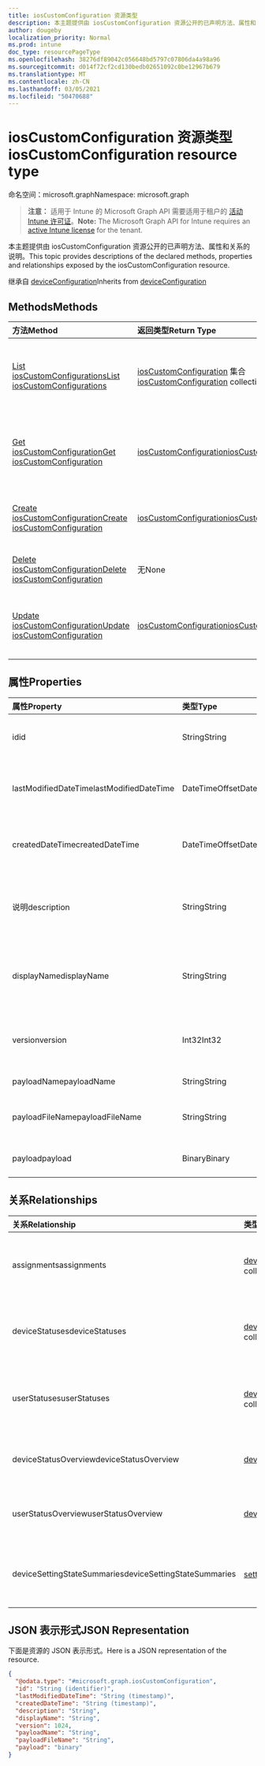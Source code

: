 ```yaml
---
title: iosCustomConfiguration 资源类型
description: 本主题提供由 iosCustomConfiguration 资源公开的已声明方法、属性和关系的说明。
author: dougeby
localization_priority: Normal
ms.prod: intune
doc_type: resourcePageType
ms.openlocfilehash: 38276df89042c056648bd5797c07806da4a98a96
ms.sourcegitcommit: d014f72cf2cd130bedb02651092c0be12967b679
ms.translationtype: MT
ms.contentlocale: zh-CN
ms.lasthandoff: 03/05/2021
ms.locfileid: "50470688"
---
```

# <a name="ioscustomconfiguration-resource-type"></a><span data-ttu-id="38dcb-103">iosCustomConfiguration 资源类型</span><span class="sxs-lookup"><span data-stu-id="38dcb-103">iosCustomConfiguration resource type</span></span>

<span data-ttu-id="38dcb-104">命名空间：microsoft.graph</span><span class="sxs-lookup"><span data-stu-id="38dcb-104">Namespace: microsoft.graph</span></span>

> <span data-ttu-id="38dcb-105">**注意：** 适用于 Intune 的 Microsoft Graph API 需要适用于租户的 [活动 Intune 许可证](https://go.microsoft.com/fwlink/?linkid=839381)。</span><span class="sxs-lookup"><span data-stu-id="38dcb-105">**Note:** The Microsoft Graph API for Intune requires an [active Intune license](https://go.microsoft.com/fwlink/?linkid=839381) for the tenant.</span></span>

<span data-ttu-id="38dcb-106">本主题提供由 iosCustomConfiguration 资源公开的已声明方法、属性和关系的说明。</span><span class="sxs-lookup"><span data-stu-id="38dcb-106">This topic provides descriptions of the declared methods, properties and relationships exposed by the iosCustomConfiguration resource.</span></span>


<span data-ttu-id="38dcb-107">继承自 [deviceConfiguration](../resources/intune-deviceconfig-deviceconfiguration.md)</span><span class="sxs-lookup"><span data-stu-id="38dcb-107">Inherits from [deviceConfiguration](../resources/intune-deviceconfig-deviceconfiguration.md)</span></span>

## <a name="methods"></a><span data-ttu-id="38dcb-108">Methods</span><span class="sxs-lookup"><span data-stu-id="38dcb-108">Methods</span></span>
|<span data-ttu-id="38dcb-109">方法</span><span class="sxs-lookup"><span data-stu-id="38dcb-109">Method</span></span>|<span data-ttu-id="38dcb-110">返回类型</span><span class="sxs-lookup"><span data-stu-id="38dcb-110">Return Type</span></span>|<span data-ttu-id="38dcb-111">说明</span><span class="sxs-lookup"><span data-stu-id="38dcb-111">Description</span></span>|
|:---|:---|:---|
|[<span data-ttu-id="38dcb-112">List iosCustomConfigurations</span><span class="sxs-lookup"><span data-stu-id="38dcb-112">List iosCustomConfigurations</span></span>](../api/intune-deviceconfig-ioscustomconfiguration-list.md)|<span data-ttu-id="38dcb-113">[iosCustomConfiguration](../resources/intune-deviceconfig-ioscustomconfiguration.md) 集合</span><span class="sxs-lookup"><span data-stu-id="38dcb-113">[iosCustomConfiguration](../resources/intune-deviceconfig-ioscustomconfiguration.md) collection</span></span>|<span data-ttu-id="38dcb-114">列出 [iosCustomConfiguration](../resources/intune-deviceconfig-ioscustomconfiguration.md) 对象的属性和关系。</span><span class="sxs-lookup"><span data-stu-id="38dcb-114">List properties and relationships of the [iosCustomConfiguration](../resources/intune-deviceconfig-ioscustomconfiguration.md) objects.</span></span>|
|[<span data-ttu-id="38dcb-115">Get iosCustomConfiguration</span><span class="sxs-lookup"><span data-stu-id="38dcb-115">Get iosCustomConfiguration</span></span>](../api/intune-deviceconfig-ioscustomconfiguration-get.md)|[<span data-ttu-id="38dcb-116">iosCustomConfiguration</span><span class="sxs-lookup"><span data-stu-id="38dcb-116">iosCustomConfiguration</span></span>](../resources/intune-deviceconfig-ioscustomconfiguration.md)|<span data-ttu-id="38dcb-117">读取 [iosCustomConfiguration](../resources/intune-deviceconfig-ioscustomconfiguration.md) 对象的属性和关系。</span><span class="sxs-lookup"><span data-stu-id="38dcb-117">Read properties and relationships of the [iosCustomConfiguration](../resources/intune-deviceconfig-ioscustomconfiguration.md) object.</span></span>|
|[<span data-ttu-id="38dcb-118">Create iosCustomConfiguration</span><span class="sxs-lookup"><span data-stu-id="38dcb-118">Create iosCustomConfiguration</span></span>](../api/intune-deviceconfig-ioscustomconfiguration-create.md)|[<span data-ttu-id="38dcb-119">iosCustomConfiguration</span><span class="sxs-lookup"><span data-stu-id="38dcb-119">iosCustomConfiguration</span></span>](../resources/intune-deviceconfig-ioscustomconfiguration.md)|<span data-ttu-id="38dcb-120">创建新的 [iosCustomConfiguration](../resources/intune-deviceconfig-ioscustomconfiguration.md) 对象。</span><span class="sxs-lookup"><span data-stu-id="38dcb-120">Create a new [iosCustomConfiguration](../resources/intune-deviceconfig-ioscustomconfiguration.md) object.</span></span>|
|[<span data-ttu-id="38dcb-121">Delete iosCustomConfiguration</span><span class="sxs-lookup"><span data-stu-id="38dcb-121">Delete iosCustomConfiguration</span></span>](../api/intune-deviceconfig-ioscustomconfiguration-delete.md)|<span data-ttu-id="38dcb-122">无</span><span class="sxs-lookup"><span data-stu-id="38dcb-122">None</span></span>|<span data-ttu-id="38dcb-123">删除 [iosCustomConfiguration](../resources/intune-deviceconfig-ioscustomconfiguration.md)。</span><span class="sxs-lookup"><span data-stu-id="38dcb-123">Deletes a [iosCustomConfiguration](../resources/intune-deviceconfig-ioscustomconfiguration.md).</span></span>|
|[<span data-ttu-id="38dcb-124">Update iosCustomConfiguration</span><span class="sxs-lookup"><span data-stu-id="38dcb-124">Update iosCustomConfiguration</span></span>](../api/intune-deviceconfig-ioscustomconfiguration-update.md)|[<span data-ttu-id="38dcb-125">iosCustomConfiguration</span><span class="sxs-lookup"><span data-stu-id="38dcb-125">iosCustomConfiguration</span></span>](../resources/intune-deviceconfig-ioscustomconfiguration.md)|<span data-ttu-id="38dcb-126">更新 [iosCustomConfiguration](../resources/intune-deviceconfig-ioscustomconfiguration.md) 对象的属性。</span><span class="sxs-lookup"><span data-stu-id="38dcb-126">Update the properties of a [iosCustomConfiguration](../resources/intune-deviceconfig-ioscustomconfiguration.md) object.</span></span>|

## <a name="properties"></a><span data-ttu-id="38dcb-127">属性</span><span class="sxs-lookup"><span data-stu-id="38dcb-127">Properties</span></span>
|<span data-ttu-id="38dcb-128">属性</span><span class="sxs-lookup"><span data-stu-id="38dcb-128">Property</span></span>|<span data-ttu-id="38dcb-129">类型</span><span class="sxs-lookup"><span data-stu-id="38dcb-129">Type</span></span>|<span data-ttu-id="38dcb-130">说明</span><span class="sxs-lookup"><span data-stu-id="38dcb-130">Description</span></span>|
|:---|:---|:---|
|<span data-ttu-id="38dcb-131">id</span><span class="sxs-lookup"><span data-stu-id="38dcb-131">id</span></span>|<span data-ttu-id="38dcb-132">String</span><span class="sxs-lookup"><span data-stu-id="38dcb-132">String</span></span>|<span data-ttu-id="38dcb-133">实体的键。</span><span class="sxs-lookup"><span data-stu-id="38dcb-133">Key of the entity.</span></span> <span data-ttu-id="38dcb-134">继承自 [deviceConfiguration](../resources/intune-deviceconfig-deviceconfiguration.md)</span><span class="sxs-lookup"><span data-stu-id="38dcb-134">Inherited from [deviceConfiguration](../resources/intune-deviceconfig-deviceconfiguration.md)</span></span>|
|<span data-ttu-id="38dcb-135">lastModifiedDateTime</span><span class="sxs-lookup"><span data-stu-id="38dcb-135">lastModifiedDateTime</span></span>|<span data-ttu-id="38dcb-136">DateTimeOffset</span><span class="sxs-lookup"><span data-stu-id="38dcb-136">DateTimeOffset</span></span>|<span data-ttu-id="38dcb-137">上次修改对象的日期/时间。</span><span class="sxs-lookup"><span data-stu-id="38dcb-137">DateTime the object was last modified.</span></span> <span data-ttu-id="38dcb-138">继承自 [deviceConfiguration](../resources/intune-deviceconfig-deviceconfiguration.md)</span><span class="sxs-lookup"><span data-stu-id="38dcb-138">Inherited from [deviceConfiguration](../resources/intune-deviceconfig-deviceconfiguration.md)</span></span>|
|<span data-ttu-id="38dcb-139">createdDateTime</span><span class="sxs-lookup"><span data-stu-id="38dcb-139">createdDateTime</span></span>|<span data-ttu-id="38dcb-140">DateTimeOffset</span><span class="sxs-lookup"><span data-stu-id="38dcb-140">DateTimeOffset</span></span>|<span data-ttu-id="38dcb-141">创建对象的日期/时间。</span><span class="sxs-lookup"><span data-stu-id="38dcb-141">DateTime the object was created.</span></span> <span data-ttu-id="38dcb-142">继承自 [deviceConfiguration](../resources/intune-deviceconfig-deviceconfiguration.md)</span><span class="sxs-lookup"><span data-stu-id="38dcb-142">Inherited from [deviceConfiguration](../resources/intune-deviceconfig-deviceconfiguration.md)</span></span>|
|<span data-ttu-id="38dcb-143">说明</span><span class="sxs-lookup"><span data-stu-id="38dcb-143">description</span></span>|<span data-ttu-id="38dcb-144">String</span><span class="sxs-lookup"><span data-stu-id="38dcb-144">String</span></span>|<span data-ttu-id="38dcb-145">管理员提供的设备配置的说明。</span><span class="sxs-lookup"><span data-stu-id="38dcb-145">Admin provided description of the Device Configuration.</span></span> <span data-ttu-id="38dcb-146">继承自 [deviceConfiguration](../resources/intune-deviceconfig-deviceconfiguration.md)</span><span class="sxs-lookup"><span data-stu-id="38dcb-146">Inherited from [deviceConfiguration](../resources/intune-deviceconfig-deviceconfiguration.md)</span></span>|
|<span data-ttu-id="38dcb-147">displayName</span><span class="sxs-lookup"><span data-stu-id="38dcb-147">displayName</span></span>|<span data-ttu-id="38dcb-148">String</span><span class="sxs-lookup"><span data-stu-id="38dcb-148">String</span></span>|<span data-ttu-id="38dcb-149">管理员提供的设备配置的名称。</span><span class="sxs-lookup"><span data-stu-id="38dcb-149">Admin provided name of the device configuration.</span></span> <span data-ttu-id="38dcb-150">继承自 [deviceConfiguration](../resources/intune-deviceconfig-deviceconfiguration.md)</span><span class="sxs-lookup"><span data-stu-id="38dcb-150">Inherited from [deviceConfiguration](../resources/intune-deviceconfig-deviceconfiguration.md)</span></span>|
|<span data-ttu-id="38dcb-151">version</span><span class="sxs-lookup"><span data-stu-id="38dcb-151">version</span></span>|<span data-ttu-id="38dcb-152">Int32</span><span class="sxs-lookup"><span data-stu-id="38dcb-152">Int32</span></span>|<span data-ttu-id="38dcb-153">设备配置的版本。</span><span class="sxs-lookup"><span data-stu-id="38dcb-153">Version of the device configuration.</span></span> <span data-ttu-id="38dcb-154">继承自 [deviceConfiguration](../resources/intune-deviceconfig-deviceconfiguration.md)</span><span class="sxs-lookup"><span data-stu-id="38dcb-154">Inherited from [deviceConfiguration](../resources/intune-deviceconfig-deviceconfiguration.md)</span></span>|
|<span data-ttu-id="38dcb-155">payloadName</span><span class="sxs-lookup"><span data-stu-id="38dcb-155">payloadName</span></span>|<span data-ttu-id="38dcb-156">String</span><span class="sxs-lookup"><span data-stu-id="38dcb-156">String</span></span>|<span data-ttu-id="38dcb-157">向用户显示的名称。</span><span class="sxs-lookup"><span data-stu-id="38dcb-157">Name that is displayed to the user.</span></span>|
|<span data-ttu-id="38dcb-158">payloadFileName</span><span class="sxs-lookup"><span data-stu-id="38dcb-158">payloadFileName</span></span>|<span data-ttu-id="38dcb-159">String</span><span class="sxs-lookup"><span data-stu-id="38dcb-159">String</span></span>|<span data-ttu-id="38dcb-160">有效负载文件名 (\*.mobileconfig \| \*.xml) 。</span><span class="sxs-lookup"><span data-stu-id="38dcb-160">Payload file name (\*.mobileconfig \| \*.xml).</span></span>|
|<span data-ttu-id="38dcb-161">payload</span><span class="sxs-lookup"><span data-stu-id="38dcb-161">payload</span></span>|<span data-ttu-id="38dcb-162">Binary</span><span class="sxs-lookup"><span data-stu-id="38dcb-162">Binary</span></span>|<span data-ttu-id="38dcb-163">有效负载。</span><span class="sxs-lookup"><span data-stu-id="38dcb-163">Payload.</span></span> <span data-ttu-id="38dcb-164">（UTF8 编码的字节数组）</span><span class="sxs-lookup"><span data-stu-id="38dcb-164">(UTF8 encoded byte array)</span></span>|

## <a name="relationships"></a><span data-ttu-id="38dcb-165">关系</span><span class="sxs-lookup"><span data-stu-id="38dcb-165">Relationships</span></span>
|<span data-ttu-id="38dcb-166">关系</span><span class="sxs-lookup"><span data-stu-id="38dcb-166">Relationship</span></span>|<span data-ttu-id="38dcb-167">类型</span><span class="sxs-lookup"><span data-stu-id="38dcb-167">Type</span></span>|<span data-ttu-id="38dcb-168">说明</span><span class="sxs-lookup"><span data-stu-id="38dcb-168">Description</span></span>|
|:---|:---|:---|
|<span data-ttu-id="38dcb-169">assignments</span><span class="sxs-lookup"><span data-stu-id="38dcb-169">assignments</span></span>|<span data-ttu-id="38dcb-170">[deviceConfigurationAssignment](../resources/intune-deviceconfig-deviceconfigurationassignment.md) 集合</span><span class="sxs-lookup"><span data-stu-id="38dcb-170">[deviceConfigurationAssignment](../resources/intune-deviceconfig-deviceconfigurationassignment.md) collection</span></span>|<span data-ttu-id="38dcb-171">设备配置文件的分配列表。</span><span class="sxs-lookup"><span data-stu-id="38dcb-171">The list of assignments for the device configuration profile.</span></span> <span data-ttu-id="38dcb-172">继承自 [deviceConfiguration](../resources/intune-deviceconfig-deviceconfiguration.md)</span><span class="sxs-lookup"><span data-stu-id="38dcb-172">Inherited from [deviceConfiguration](../resources/intune-deviceconfig-deviceconfiguration.md)</span></span>|
|<span data-ttu-id="38dcb-173">deviceStatuses</span><span class="sxs-lookup"><span data-stu-id="38dcb-173">deviceStatuses</span></span>|<span data-ttu-id="38dcb-174">[deviceConfigurationDeviceStatus](../resources/intune-deviceconfig-deviceconfigurationdevicestatus.md) 集合</span><span class="sxs-lookup"><span data-stu-id="38dcb-174">[deviceConfigurationDeviceStatus](../resources/intune-deviceconfig-deviceconfigurationdevicestatus.md) collection</span></span>|<span data-ttu-id="38dcb-175">按设备的设备配置安装状态。</span><span class="sxs-lookup"><span data-stu-id="38dcb-175">Device configuration installation status by device.</span></span> <span data-ttu-id="38dcb-176">继承自 [deviceConfiguration](../resources/intune-deviceconfig-deviceconfiguration.md)</span><span class="sxs-lookup"><span data-stu-id="38dcb-176">Inherited from [deviceConfiguration](../resources/intune-deviceconfig-deviceconfiguration.md)</span></span>|
|<span data-ttu-id="38dcb-177">userStatuses</span><span class="sxs-lookup"><span data-stu-id="38dcb-177">userStatuses</span></span>|<span data-ttu-id="38dcb-178">[deviceConfigurationUserStatus](../resources/intune-deviceconfig-deviceconfigurationuserstatus.md) 集合</span><span class="sxs-lookup"><span data-stu-id="38dcb-178">[deviceConfigurationUserStatus](../resources/intune-deviceconfig-deviceconfigurationuserstatus.md) collection</span></span>|<span data-ttu-id="38dcb-179">用户的设备配置安装状态。</span><span class="sxs-lookup"><span data-stu-id="38dcb-179">Device configuration installation status by user.</span></span> <span data-ttu-id="38dcb-180">继承自 [deviceConfiguration](../resources/intune-deviceconfig-deviceconfiguration.md)</span><span class="sxs-lookup"><span data-stu-id="38dcb-180">Inherited from [deviceConfiguration](../resources/intune-deviceconfig-deviceconfiguration.md)</span></span>|
|<span data-ttu-id="38dcb-181">deviceStatusOverview</span><span class="sxs-lookup"><span data-stu-id="38dcb-181">deviceStatusOverview</span></span>|[<span data-ttu-id="38dcb-182">deviceConfigurationDeviceOverview</span><span class="sxs-lookup"><span data-stu-id="38dcb-182">deviceConfigurationDeviceOverview</span></span>](../resources/intune-deviceconfig-deviceconfigurationdeviceoverview.md)|<span data-ttu-id="38dcb-183">设备配置设备状态概述 继承自 [deviceConfiguration](../resources/intune-deviceconfig-deviceconfiguration.md)</span><span class="sxs-lookup"><span data-stu-id="38dcb-183">Device Configuration devices status overview Inherited from [deviceConfiguration](../resources/intune-deviceconfig-deviceconfiguration.md)</span></span>|
|<span data-ttu-id="38dcb-184">userStatusOverview</span><span class="sxs-lookup"><span data-stu-id="38dcb-184">userStatusOverview</span></span>|[<span data-ttu-id="38dcb-185">deviceConfigurationUserOverview</span><span class="sxs-lookup"><span data-stu-id="38dcb-185">deviceConfigurationUserOverview</span></span>](../resources/intune-deviceconfig-deviceconfigurationuseroverview.md)|<span data-ttu-id="38dcb-186">设备配置用户状态概述 继承自 [deviceConfiguration](../resources/intune-deviceconfig-deviceconfiguration.md)</span><span class="sxs-lookup"><span data-stu-id="38dcb-186">Device Configuration users status overview Inherited from [deviceConfiguration](../resources/intune-deviceconfig-deviceconfiguration.md)</span></span>|
|<span data-ttu-id="38dcb-187">deviceSettingStateSummaries</span><span class="sxs-lookup"><span data-stu-id="38dcb-187">deviceSettingStateSummaries</span></span>|<span data-ttu-id="38dcb-188">[settingStateDeviceSummary](../resources/intune-deviceconfig-settingstatedevicesummary.md) 集合</span><span class="sxs-lookup"><span data-stu-id="38dcb-188">[settingStateDeviceSummary](../resources/intune-deviceconfig-settingstatedevicesummary.md) collection</span></span>|<span data-ttu-id="38dcb-189">设备配置设置状态设备摘要 继承自 [deviceConfiguration](../resources/intune-deviceconfig-deviceconfiguration.md)</span><span class="sxs-lookup"><span data-stu-id="38dcb-189">Device Configuration Setting State Device Summary Inherited from [deviceConfiguration](../resources/intune-deviceconfig-deviceconfiguration.md)</span></span>|

## <a name="json-representation"></a><span data-ttu-id="38dcb-190">JSON 表示形式</span><span class="sxs-lookup"><span data-stu-id="38dcb-190">JSON Representation</span></span>
<span data-ttu-id="38dcb-191">下面是资源的 JSON 表示形式。</span><span class="sxs-lookup"><span data-stu-id="38dcb-191">Here is a JSON representation of the resource.</span></span>
<!-- {
  "blockType": "resource",
  "keyProperty": "id",
  "@odata.type": "microsoft.graph.iosCustomConfiguration"
}
-->
``` json
{
  "@odata.type": "#microsoft.graph.iosCustomConfiguration",
  "id": "String (identifier)",
  "lastModifiedDateTime": "String (timestamp)",
  "createdDateTime": "String (timestamp)",
  "description": "String",
  "displayName": "String",
  "version": 1024,
  "payloadName": "String",
  "payloadFileName": "String",
  "payload": "binary"
}
```









